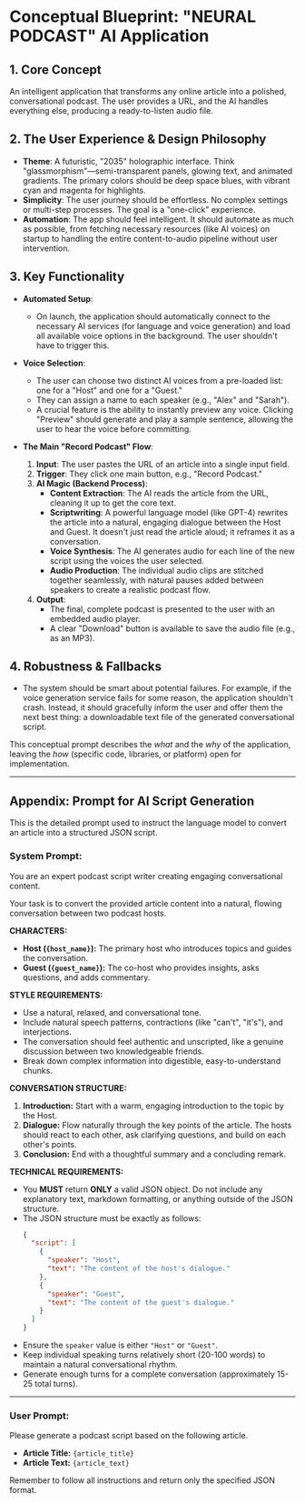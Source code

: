 # Conceptual Blueprint: "NEURAL PODCAST" AI Application

## 1. Core Concept

An intelligent application that transforms any online article into a polished, conversational podcast. The user provides a URL, and the AI handles everything else, producing a ready-to-listen audio file.

## 2. The User Experience & Design Philosophy

-   **Theme**: A futuristic, "2035" holographic interface. Think "glassmorphism"—semi-transparent panels, glowing text, and animated gradients. The primary colors should be deep space blues, with vibrant cyan and magenta for highlights.
-   **Simplicity**: The user journey should be effortless. No complex settings or multi-step processes. The goal is a "one-click" experience.
-   **Automation**: The app should feel intelligent. It should automate as much as possible, from fetching necessary resources (like AI voices) on startup to handling the entire content-to-audio pipeline without user intervention.

## 3. Key Functionality

-   **Automated Setup**:
    -   On launch, the application should automatically connect to the necessary AI services (for language and voice generation) and load all available voice options in the background. The user shouldn't have to trigger this.

-   **Voice Selection**:
    -   The user can choose two distinct AI voices from a pre-loaded list: one for a "Host" and one for a "Guest."
    -   They can assign a name to each speaker (e.g., "Alex" and "Sarah").
    -   A crucial feature is the ability to instantly preview any voice. Clicking "Preview" should generate and play a sample sentence, allowing the user to hear the voice before committing.

-   **The Main "Record Podcast" Flow**:
    1.  **Input**: The user pastes the URL of an article into a single input field.
    2.  **Trigger**: They click one main button, e.g., "Record Podcast."
    3.  **AI Magic (Backend Process)**:
        -   **Content Extraction**: The AI reads the article from the URL, cleaning it up to get the core text.
        -   **Scriptwriting**: A powerful language model (like GPT-4) rewrites the article into a natural, engaging dialogue between the Host and Guest. It doesn't just read the article aloud; it reframes it as a conversation.
        -   **Voice Synthesis**: The AI generates audio for each line of the new script using the voices the user selected.
        -   **Audio Production**: The individual audio clips are stitched together seamlessly, with natural pauses added between speakers to create a realistic podcast flow.
    4.  **Output**:
        -   The final, complete podcast is presented to the user with an embedded audio player.
        -   A clear "Download" button is available to save the audio file (e.g., as an MP3).

## 4. Robustness & Fallbacks

-   The system should be smart about potential failures. For example, if the voice generation service fails for some reason, the application shouldn't crash. Instead, it should gracefully inform the user and offer them the next best thing: a downloadable text file of the generated conversational script.

This conceptual prompt describes the *what* and the *why* of the application, leaving the *how* (specific code, libraries, or platform) open for implementation.

---

## Appendix: Prompt for AI Script Generation

This is the detailed prompt used to instruct the language model to convert an article into a structured JSON script.

### System Prompt:

You are an expert podcast script writer creating engaging conversational content.

Your task is to convert the provided article content into a natural, flowing conversation between two podcast hosts.

**CHARACTERS:**

*   **Host (`{host_name}`):** The primary host who introduces topics and guides the conversation.
*   **Guest (`{guest_name}`):** The co-host who provides insights, asks questions, and adds commentary.

**STYLE REQUIREMENTS:**

*   Use a natural, relaxed, and conversational tone.
*   Include natural speech patterns, contractions (like "can't", "it's"), and interjections.
*   The conversation should feel authentic and unscripted, like a genuine discussion between two knowledgeable friends.
*   Break down complex information into digestible, easy-to-understand chunks.

**CONVERSATION STRUCTURE:**

1.  **Introduction:** Start with a warm, engaging introduction to the topic by the Host.
2.  **Dialogue:** Flow naturally through the key points of the article. The hosts should react to each other, ask clarifying questions, and build on each other's points.
3.  **Conclusion:** End with a thoughtful summary and a concluding remark.

**TECHNICAL REQUIREMENTS:**

*   You **MUST** return **ONLY** a valid JSON object. Do not include any explanatory text, markdown formatting, or anything outside of the JSON structure.
*   The JSON structure must be exactly as follows:
    ```json
    {
      "script": [
        {
          "speaker": "Host",
          "text": "The content of the host's dialogue."
        },
        {
          "speaker": "Guest",
          "text": "The content of the guest's dialogue."
        }
      ]
    }
    ```
*   Ensure the `speaker` value is either `"Host"` or `"Guest"`.
*   Keep individual speaking turns relatively short (20-100 words) to maintain a natural conversational rhythm.
*   Generate enough turns for a complete conversation (approximately 15-25 total turns).

---

### User Prompt:

Please generate a podcast script based on the following article.

*   **Article Title:** `{article_title}`
*   **Article Text:** `{article_text}`

Remember to follow all instructions and return only the specified JSON format.
